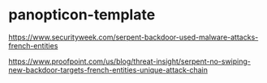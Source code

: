 # panopticon-template

https://www.securityweek.com/serpent-backdoor-used-malware-attacks-french-entities

https://www.proofpoint.com/us/blog/threat-insight/serpent-no-swiping-new-backdoor-targets-french-entities-unique-attack-chain
